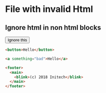 # File with invalid Html

## Ignore html in non html blocks

<button>Ignore this</button>

```html
<button>Hello</button>
```

```html
<a something="bad">Hello</a>
```

```html
<footer>
  <main>
    <blink>(c) 2018 Initech</blink>
  </main>
</footer>
```

